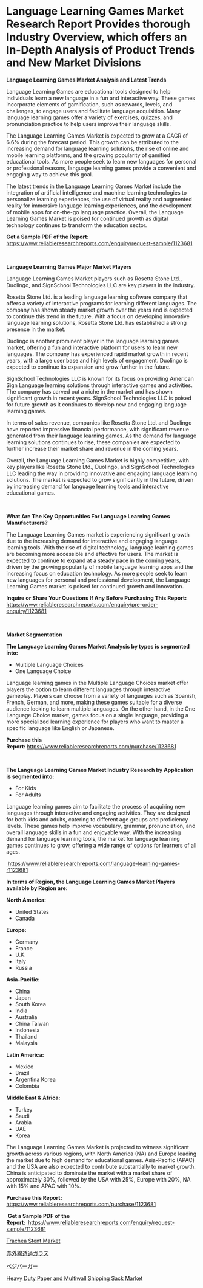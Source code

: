 <p><h1>Language Learning Games Market Research Report Provides thorough Industry Overview, which offers an In-Depth Analysis of Product Trends and New Market Divisions</h1></p><p><strong>Language Learning Games Market Analysis and Latest Trends</strong></p>
<p><p>Language Learning Games are educational tools designed to help individuals learn a new language in a fun and interactive way. These games incorporate elements of gamification, such as rewards, levels, and challenges, to engage users and facilitate language acquisition. Many language learning games offer a variety of exercises, quizzes, and pronunciation practice to help users improve their language skills.</p><p>The Language Learning Games Market is expected to grow at a CAGR of 6.6% during the forecast period. This growth can be attributed to the increasing demand for language learning solutions, the rise of online and mobile learning platforms, and the growing popularity of gamified educational tools. As more people seek to learn new languages for personal or professional reasons, language learning games provide a convenient and engaging way to achieve this goal.</p><p>The latest trends in the Language Learning Games Market include the integration of artificial intelligence and machine learning technologies to personalize learning experiences, the use of virtual reality and augmented reality for immersive language learning experiences, and the development of mobile apps for on-the-go language practice. Overall, the Language Learning Games Market is poised for continued growth as digital technology continues to transform the education sector.</p></p>
<p><strong>Get a Sample PDF of the Report:&nbsp;</strong> <a href="https://www.reliableresearchreports.com/enquiry/request-sample/1123681">https://www.reliableresearchreports.com/enquiry/request-sample/1123681</a></p>
<p>&nbsp;</p>
<p><strong>Language Learning Games Major Market Players</strong></p>
<p><p>Language Learning Games Market players such as Rosetta Stone Ltd., Duolingo, and SignSchool Technologies LLC are key players in the industry. </p><p>Rosetta Stone Ltd. is a leading language learning software company that offers a variety of interactive programs for learning different languages. The company has shown steady market growth over the years and is expected to continue this trend in the future. With a focus on developing innovative language learning solutions, Rosetta Stone Ltd. has established a strong presence in the market.</p><p>Duolingo is another prominent player in the language learning games market, offering a fun and interactive platform for users to learn new languages. The company has experienced rapid market growth in recent years, with a large user base and high levels of engagement. Duolingo is expected to continue its expansion and grow further in the future.</p><p>SignSchool Technologies LLC is known for its focus on providing American Sign Language learning solutions through interactive games and activities. The company has carved out a niche in the market and has shown significant growth in recent years. SignSchool Technologies LLC is poised for future growth as it continues to develop new and engaging language learning games.</p><p>In terms of sales revenue, companies like Rosetta Stone Ltd. and Duolingo have reported impressive financial performance, with significant revenue generated from their language learning games. As the demand for language learning solutions continues to rise, these companies are expected to further increase their market share and revenue in the coming years.</p><p>Overall, the Language Learning Games Market is highly competitive, with key players like Rosetta Stone Ltd., Duolingo, and SignSchool Technologies LLC leading the way in providing innovative and engaging language learning solutions. The market is expected to grow significantly in the future, driven by increasing demand for language learning tools and interactive educational games.</p></p>
<p>&nbsp;</p>
<p><strong>What Are The Key Opportunities For Language Learning Games Manufacturers?</strong></p>
<p><p>The Language Learning Games market is experiencing significant growth due to the increasing demand for interactive and engaging language learning tools. With the rise of digital technology, language learning games are becoming more accessible and effective for users. The market is expected to continue to expand at a steady pace in the coming years, driven by the growing popularity of mobile language learning apps and the increasing focus on education technology. As more people seek to learn new languages for personal and professional development, the Language Learning Games market is poised for continued growth and innovation.</p></p>
<p><strong>Inquire or Share Your Questions If Any Before Purchasing This Report:</strong> <a href="https://www.reliableresearchreports.com/enquiry/pre-order-enquiry/1123681">https://www.reliableresearchreports.com/enquiry/pre-order-enquiry/1123681</a></p>
<p>&nbsp;</p>
<p><strong>Market Segmentation</strong></p>
<p><strong>The Language Learning Games Market Analysis by types is segmented into:</strong></p>
<p><ul><li>Multiple Language Choices</li><li>One Language Choice</li></ul></p>
<p><p>Language learning games in the Multiple Language Choices market offer players the option to learn different languages through interactive gameplay. Players can choose from a variety of languages such as Spanish, French, German, and more, making these games suitable for a diverse audience looking to learn multiple languages. On the other hand, in the One Language Choice market, games focus on a single language, providing a more specialized learning experience for players who want to master a specific language like English or Japanese.</p></p>
<p><strong>Purchase this Report:&nbsp;</strong><a href="https://www.reliableresearchreports.com/purchase/1123681">https://www.reliableresearchreports.com/purchase/1123681</a></p>
<p>&nbsp;</p>
<p><strong>The Language Learning Games Market Industry Research by Application is segmented into:</strong></p>
<p><ul><li>For Kids</li><li>For Adults</li></ul></p>
<p><p>Language learning games aim to facilitate the process of acquiring new languages through interactive and engaging activities. They are designed for both kids and adults, catering to different age groups and proficiency levels. These games help improve vocabulary, grammar, pronunciation, and overall language skills in a fun and enjoyable way. With the increasing demand for language learning tools, the market for language learning games continues to grow, offering a wide range of options for learners of all ages.</p></p>
<p><a href="https://www.reliableresearchreports.com/language-learning-games-r1123681">&nbsp;https://www.reliableresearchreports.com/language-learning-games-r1123681</a></p>
<p><strong>In terms of Region, the Language Learning Games Market Players available by Region are:</strong></p>
<p>
    <p> <strong> North America: </strong>
        <ul>
            <li>United States</li>
            <li>Canada</li>
        </ul>
        </p> 
    <p> <strong> Europe: </strong>
        <ul>
            <li>Germany</li>
            <li>France</li>
            <li>U.K.</li>
            <li>Italy</li>
            <li>Russia</li>
        </ul>
        </p> 
    <p> <strong> Asia-Pacific: </strong>
        <ul>
            <li>China</li>
            <li>Japan</li>
            <li>South Korea</li>
            <li>India</li>
            <li>Australia</li>
            <li>China Taiwan</li>
            <li>Indonesia</li>
            <li>Thailand</li>
            <li>Malaysia</li>
        </ul>
        </p> 
    <p> <strong> Latin America: </strong>
        <ul>
            <li>Mexico</li>
            <li>Brazil</li>
            <li>Argentina Korea</li>
            <li>Colombia</li>
        </ul>
        </p> 
    <p> <strong> Middle East & Africa: </strong>
        <ul>
            <li>Turkey</li>
            <li>Saudi</li>
            <li>Arabia</li>
            <li>UAE</li>
            <li>Korea</li>
        </ul>
    </p>
    </p>
<p><p>The Language Learning Games Market is projected to witness significant growth across various regions, with North America (NA) and Europe leading the market due to high demand for educational games. Asia-Pacific (APAC) and the USA are also expected to contribute substantially to market growth. China is anticipated to dominate the market with a market share of approximately 30%, followed by the USA with 25%, Europe with 20%, NA with 15% and APAC with 10%.</p></p>
<p><strong>Purchase this Report: </strong><a href="https://www.reliableresearchreports.com/purchase/1123681">https://www.reliableresearchreports.com/purchase/1123681</a></p>
<p>&nbsp;<strong>Get a Sample PDF of the Report:&nbsp;&nbsp;</strong><a href="https://www.reliableresearchreports.com/enquiry/request-sample/1123681">https://www.reliableresearchreports.com/enquiry/request-sample/1123681</a></p>
<p><strong></strong></p>
<p><p><a href="https://www.linkedin.com/pulse/trachea-stent-market-size-global-industry-overview-segmentation-8jghe">Trachea Stent Market</a></p><p><a href="https://medium.com/@darieenson678546/%E8%B5%A4%E5%A4%96%E7%B7%9A%E9%80%8F%E9%81%8E%E3%82%AC%E3%83%A9%E3%82%B9%E5%B8%82%E5%A0%B4%E3%82%A4%E3%83%B3%E3%82%B5%E3%82%A4%E3%83%88-%E5%B8%82%E5%A0%B4%E5%8B%95%E5%90%91-%E6%88%90%E9%95%B7-2024%E5%B9%B4%E3%81%8B%E3%82%892031%E5%B9%B4%E3%81%BE%E3%81%A7%E3%81%AE%E4%BA%88%E6%B8%AC-90111f282c8f">赤外線透過ガラス</a></p><p><a href="https://medium.com/@cierrahayes94/%E3%83%99%E3%82%B8%E3%83%BC%E3%83%90%E3%83%BC%E3%82%AC%E3%83%BC%E5%B8%82%E5%A0%B4%E5%88%86%E6%9E%90-%E3%81%9D%E3%81%AEcagr-%E5%B8%82%E5%A0%B4%E3%82%BB%E3%82%B0%E3%83%A1%E3%83%B3%E3%83%86%E3%83%BC%E3%82%B7%E3%83%A7%E3%83%B3%E3%81%8A%E3%82%88%E3%81%B3%E3%82%B0%E3%83%AD%E3%83%BC%E3%83%90%E3%83%AB%E7%94%A3%E6%A5%AD%E6%A6%82%E8%A6%81-aae4e7bb8e0d">ベジバーガー</a></p><p><a href="https://www.linkedin.com/pulse/heavy-duty-paper-multiwall-shipping-sack-market-goal-estimating-qhv2e">Heavy Duty Paper and Multiwall Shipping Sack Market</a></p></p>